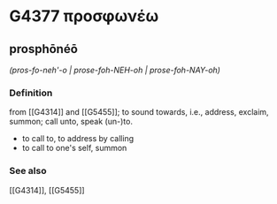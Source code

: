 # G4377 προσφωνέω

## prosphōnéō

_(pros-fo-neh'-o | prose-foh-NEH-oh | prose-foh-NAY-oh)_

### Definition

from [[G4314]] and [[G5455]]; to sound towards, i.e., address, exclaim, summon; call unto, speak (un-)to.

- to call to, to address by calling
- to call to one's self, summon

### See also

[[G4314]], [[G5455]]

